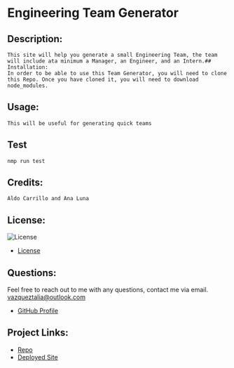 # Engineering Team Generator
## Description:
    This site will help you generate a small Engineering Team, the team will include ata minimum a Manager, an Engineer, and an Intern.## Installation:
    In order to be able to use this Team Generator, you will need to clone this Repo. Once you have cloned it, you will need to download node_modules.
## Usage:
    This will be useful for generating quick teams
## Test
    nmp run test
## Credits:
    Aldo Carrillo and Ana Luna
## License:
![License](https://img.shields.io/badge/License-MIT-yellow.svg)
- [License](https://opensource.org/licenses/MIT)
## Questions:
Feel free to reach out to me with any questions, contact me via email. vazqueztalia@outlook.com
- [GitHub Profile](https://github.com/taliavazquez)
## Project Links:
- [Repo](https://github.com/taliavazquez/engineering-team-generator)
- [Deployed Site](https://taliavazquez.github.io/engineering-team-generator/output/team.html)

